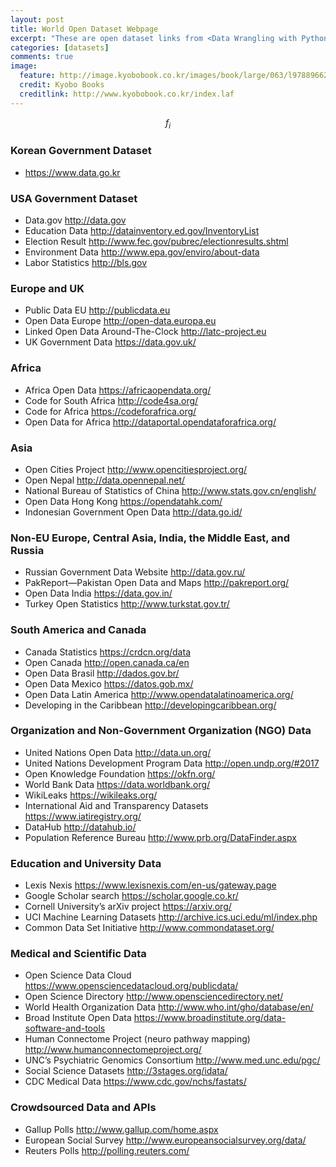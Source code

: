 ```yaml
---
layout: post
title: World Open Dataset Webpage
excerpt: "These are open dataset links from <Data Wrangling with Python>"
categories: [datasets]
comments: true
image:
  feature: http://image.kyobobook.co.kr/images/book/large/063/l9788966264063.jpg
  credit: Kyobo Books
  creditlink: http://www.kyobobook.co.kr/index.laf
---
```

  
$$ f_i $$


### Korean Government Dataset

* https://www.data.go.kr


### USA Government Dataset

* Data.gov http://data.gov
* Education Data http://datainventory.ed.gov/InventoryList
* Election Result http://www.fec.gov/pubrec/electionresults.shtml
* Environment Data http://www.epa.gov/enviro/about-data
* Labor Statistics http://bls.gov


### Europe and UK

* Public Data EU http://publicdata.eu
* Open Data Europe http://open-data.europa.eu
* Linked Open Data Around-The-Clock http://latc-project.eu
* UK Government Data https://data.gov.uk/


### Africa

* Africa Open Data https://africaopendata.org/
* Code for South Africa http://code4sa.org/
* Code for Africa https://codeforafrica.org/
* Open Data for Africa http://dataportal.opendataforafrica.org/


### Asia

* Open Cities Project http://www.opencitiesproject.org/
* Open Nepal http://data.opennepal.net/
* National Bureau of Statistics of China http://www.stats.gov.cn/english/
* Open Data Hong Kong https://opendatahk.com/
* Indonesian Government Open Data http://data.go.id/


### Non-EU Europe, Central Asia, India, the Middle East, and Russia

* Russian Government Data Website http://data.gov.ru/
* PakReport—Pakistan Open Data and Maps http://pakreport.org/
* Open Data India https://data.gov.in/
* Turkey Open Statistics http://www.turkstat.gov.tr/


### South America and Canada

* Canada Statistics https://crdcn.org/data
* Open Canada http://open.canada.ca/en
* Open Data Brasil http://dados.gov.br/
* Open Data Mexico https://datos.gob.mx/
* Open Data Latin America http://www.opendatalatinoamerica.org/
* Developing in the Caribbean http://developingcaribbean.org/


### Organization and Non-Government Organization (NGO) Data

* United Nations Open Data http://data.un.org/
* United Nations Development Program Data http://open.undp.org/#2017
* Open Knowledge Foundation https://okfn.org/
* World Bank Data https://data.worldbank.org/
* WikiLeaks https://wikileaks.org/
* International Aid and Transparency Datasets https://www.iatiregistry.org/
* DataHub http://datahub.io/
* Population Reference Bureau http://www.prb.org/DataFinder.aspx


### Education and University Data

* Lexis Nexis https://www.lexisnexis.com/en-us/gateway.page
* Google Scholar search https://scholar.google.co.kr/
* Cornell University’s arXiv project https://arxiv.org/
* UCI Machine Learning Datasets http://archive.ics.uci.edu/ml/index.php
* Common Data Set Initiative http://www.commondataset.org/


### Medical and Scientific Data

* Open Science Data Cloud https://www.opensciencedatacloud.org/publicdata/
* Open Science Directory http://www.opensciencedirectory.net/
* World Health Organization Data http://www.who.int/gho/database/en/
* Broad Institute Open Data https://www.broadinstitute.org/data-software-and-tools
* Human Connectome Project (neuro pathway mapping) http://www.humanconnectomeproject.org/
* UNC’s Psychiatric Genomics Consortium http://www.med.unc.edu/pgc/
* Social Science Datasets http://3stages.org/idata/
* CDC Medical Data https://www.cdc.gov/nchs/fastats/


### Crowdsourced Data and APIs

* Gallup Polls http://www.gallup.com/home.aspx
* European Social Survey http://www.europeansocialsurvey.org/data/
* Reuters Polls http://polling.reuters.com/
